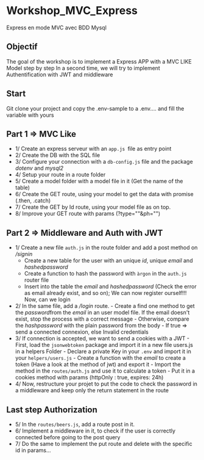 # Workshop_MVC_Express
Express en mode MVC avec BDD Mysql

## Objectif
The goal of the workshop is to implement a Express APP with a MVC LIKE Model step by step
In a second time, we will try to implement Authentification with JWT and middleware

## Start
Git clone your project and copy the .env-sample to a .env.... and fill the variable with yours

## Part 1 => MVC Like
- 1/ Create an express serveur with an `app.js `file as entry point
- 2/ Create the DB with the SQL file
- 3/ Configure your connection with a `db-config.js` file and the package *dotenv* and *mysql2*
- 4/ Setup your route in a route folder
- 5/ Create a model folder with a model file in it (Get the name of the table)
- 6/ Create the GET route, using your model to get the data with promise (.then, .catch)
- 7/ Create the GET by Id route, using your model file as on top.
- 8/ Improve your GET route with params (?type=""&ph="")

## Part 2 => Middleware and Auth with JWT
- 1/ Create a new file `auth.js` in the route folder and add a post method on */signin*
    - Create a new table for the user with an unique *id*, unique *email* and *hashedpassword*
    - Create a function to hash the password with `àrgon` in the `auth.js` router file
    - Insert into the table the *email* and *hashedpassword* (Check the error as email already exist, and so on);
    We can now register ourself!!! Now, can we login
- 2/ In the same file, add a */login* route.
      - Create a find one method to get the *password*from the *email* in an user model file. If the email doesn't exist, stop the process with a correct message
      - Otherwise, compare the *hashpassword* with the plain password from the body
      - If true => send a connected connexion, else Invalid credentials
- 3/ If connection is accepted, we want to send a cookies with a JWT
      - First, load the `jsonwebtoken` package and import it in a new file users.js in a helpers Folder
      - Declare a private Key in your `.env` and import it in your `helpers/users.js`
      - Create a function with the *email* to create a token (Have a look at the method of jwt) and export it
      - Import the method in the `routes/auth.js` and use it to calculate a token
      - Put it in a cookies method with params (httpOnly : true, expires: 24h)
- 4/ Now, restructure your projet to put the code to check the password in a middleware and keep only the return statement in the route

## Last step Authorization
- 5/ In the `routes/beers.js`, add a route post in it.
- 6/ Implement a middleware in it, to check if the user is correctly connected before going to the post query
- 7/ Do the same to implement the put route and delete with the specific id in params...
